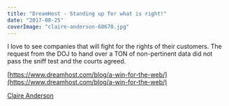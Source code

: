 ```yaml
---
title: "DreamHost - Standing up for what is right!"
date: "2017-08-25"
coverImage: "claire-anderson-60670.jpg"
---
```


I love to see companies that will fight for the rights of their customers. The request from the DOJ to hand over a TON of non-pertinent data did not pass the sniff test and the courts agreed.

[https://www.dreamhost.com/blog/a-win-for-the-web/](https://www.dreamhost.com/blog/a-win-for-the-web/)

[Claire Anderson](https://unsplash.com/@claireandy?utm_medium=referral&utm_campaign=photographer-credit&utm_content=creditBadge "Download free do whatever you want high-resolution photos from Claire Anderson")
